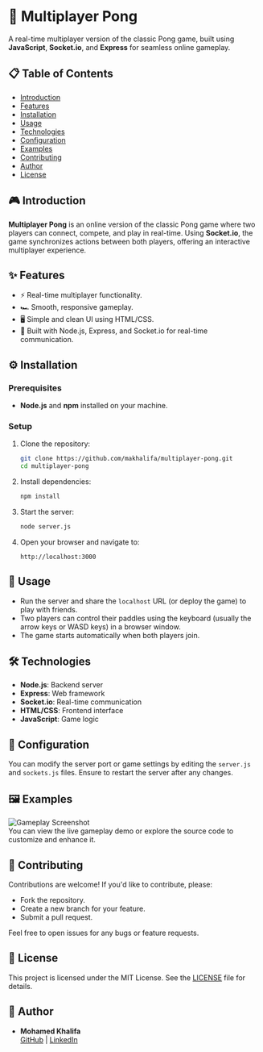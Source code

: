 # 🏓 Multiplayer Pong

A real-time multiplayer version of the classic Pong game, built using **JavaScript**, **Socket.io**, and **Express** for seamless online gameplay.

## 📋 Table of Contents

- [Introduction](#introduction)
- [Features](#features)
- [Installation](#installation)
- [Usage](#usage)
- [Technologies](#technologies)
- [Configuration](#configuration)
- [Examples](#examples)
- [Contributing](#contributing)
- [Author](#author)
- [License](#license)

## 🎮 Introduction

**Multiplayer Pong** is an online version of the classic Pong game where two players can connect, compete, and play in real-time. Using **Socket.io**, the game synchronizes actions between both players, offering an interactive multiplayer experience.

## ✨ Features

- ⚡ Real-time multiplayer functionality.
- 🏎️ Smooth, responsive gameplay.
- 🖥️ Simple and clean UI using HTML/CSS.
- 🚀 Built with Node.js, Express, and Socket.io for real-time communication.

## ⚙️ Installation

### Prerequisites
- **Node.js** and **npm** installed on your machine.

### Setup
1. Clone the repository:
    ```bash
    git clone https://github.com/makhalifa/multiplayer-pong.git
    cd multiplayer-pong
    ```
2. Install dependencies:
    ```bash
    npm install
    ```

3. Start the server:
    ```bash
    node server.js
    ```

4. Open your browser and navigate to:
    ```
    http://localhost:3000
    ```

## 🚀 Usage

- Run the server and share the `localhost` URL (or deploy the game) to play with friends.
- Two players can control their paddles using the keyboard (usually the arrow keys or WASD keys) in a browser window.
- The game starts automatically when both players join.

## 🛠️ Technologies

- **Node.js**: Backend server
- **Express**: Web framework
- **Socket.io**: Real-time communication
- **HTML/CSS**: Frontend interface
- **JavaScript**: Game logic

## 🔧 Configuration

You can modify the server port or game settings by editing the `server.js` and `sockets.js` files. Ensure to restart the server after any changes.

## 🖼️ Examples

![Gameplay Screenshot](link-to-screenshot.png)  
You can view the live gameplay demo or explore the source code to customize and enhance it.

## 🤝 Contributing

Contributions are welcome! If you'd like to contribute, please:
- Fork the repository.
- Create a new branch for your feature.
- Submit a pull request.

Feel free to open issues for any bugs or feature requests.

## 📄 License

This project is licensed under the MIT License. See the [LICENSE](LICENSE.txt) file for details.

## 👤 Author

- **Mohamed Khalifa**  
  [GitHub](https://github.com/makhalifa) | [LinkedIn](your-linkedin-profile)
